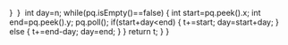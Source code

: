 }
​
}
​
int day=n;
while(pq.isEmpty()==false)
{
int start=pq.peek().x;
int end=pq.peek().y;
pq.poll();
if(start+day<end)
{
t+=start;
day=start+day;
}
else
{
t+=end-day;
day=end;
}
}
return t;
}
}
​
